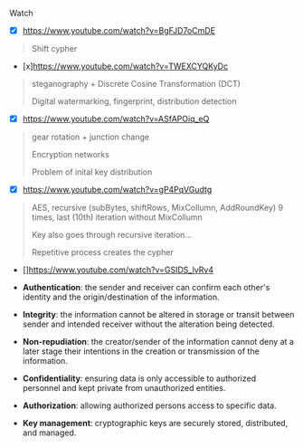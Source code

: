 Watch
- [x] https://www.youtube.com/watch?v=BgFJD7oCmDE
> Shift cypher 
- [x]https://www.youtube.com/watch?v=TWEXCYQKyDc
>  steganography + Discrete Cosine Transformation (DCT)
>
> Digital watermarking, fingerprint, distribution detection  
- [x] https://www.youtube.com/watch?v=ASfAPOiq_eQ
> gear rotation + junction change
>
> Encryption networks
> 
> Problem of inital key distribution
- [x] https://www.youtube.com/watch?v=gP4PqVGudtg
> AES, recursive (subBytes, shiftRows, MixCollumn, AddRoundKey) 9 times, last (10th) iteration without MixCollumn
>
> Key also goes through recursive iteration...
>
> Repetitive process creates the cypher
- []https://www.youtube.com/watch?v=GSIDS_lvRv4


- __Authentication__: the sender and receiver can confirm each other's identity and the origin/destination of the information.
- __Integrity__: the information cannot be altered in storage or transit between sender and intended receiver without the alteration being detected.
- __Non-repudiation__: the creator/sender of the information cannot deny at a later stage their intentions in the creation or transmission of the information.
- __Confidentiality__: ensuring data is only accessible to authorized personnel and kept private from unauthorized entities.
- __Authorization__: allowing authorized persons access to specific data.
- __Key management__: cryptographic keys are securely stored, distributed, and managed.
